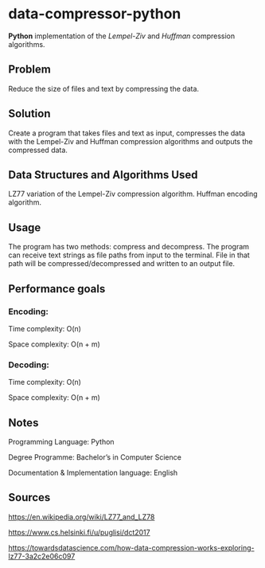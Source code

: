 # data-compressor-python

<b>Python</b> implementation of the <i>Lempel-Ziv</i> and <i>Huffman</i> compression algorithms.

## Problem

Reduce the size of files and text by compressing the data.

## Solution

Create a program that takes files and text as input, compresses the data with the Lempel-Ziv and Huffman compression algorithms and outputs the compressed data.

## Data Structures and Algorithms Used

LZ77 variation of the Lempel-Ziv compression algorithm.
Huffman encoding algorithm.

## Usage

The program has two methods: compress and decompress.
The program can receive text strings as file paths from input to the terminal.
File in that path will be compressed/decompressed and written to an output file.

## Performance goals

### Encoding: 

Time complexity: O(n)

Space complexity: O(n + m)

### Decoding: 

Time complexity: O(n)

Space complexity: O(n + m)

## Notes

Programming Language: Python

Degree Programme: Bachelor’s in Computer Science

Documentation & Implementation language: English

## Sources

https://en.wikipedia.org/wiki/LZ77_and_LZ78

https://www.cs.helsinki.fi/u/puglisi/dct2017

https://towardsdatascience.com/how-data-compression-works-exploring-lz77-3a2c2e06c097
